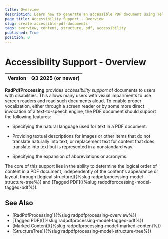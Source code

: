 ```yaml
---
title: Overview
description: Learn how to generate an accessible PDF document using Telerik Document Processing Libraries.
page_title: Accessibility Support - Overview
slug: create-accessible-pdf-documents
tags: overview, content, structure, pdf, accessibility
published: True
position: 0
---
```


# Accessibility Support - Overview

|Version|**Q3 2025** (or newer)|
|----|----|

**RadPdfProcessing** provides *accessibility support* of documents to users with disabilities. This allows many users with visual impairments to use screen readers and read such documents aloud. To enable proper vocalization, either through a screen reader or by some more direct invocation of a text-to-speech engine, the PDF document should support the following features: 

* Specifying the natural language used for text in a PDF document.

* Providing textual descriptions for images or other items that do not translate naturally into text, or replacement text for content that does translate into text but is represented in a nonstandard way.

* Specifying the expansion of abbreviations or acronyms.

The core of this support lies in the ability to determine the logical order of content in a PDF document, independently of the content's appearance or layout, through [logical structure]({%slug radpdfprocessing-model-structure-tree%}) and [Tagged PDF]({%slug radpdfprocessing-model-tagged-pdf%}).

## See Also

* [RadPdfProcessing]({%slug radpdfprocessing-overview%})
* [Tagged PDF]({%slug radpdfprocessing-model-tagged-pdf%})
* [Marked Content]({%slug radpdfprocessing-model-marked-content%})
* [StructureTree]({%slug radpdfprocessing-model-structure-tree%})
